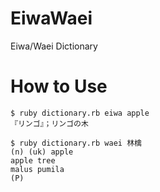 EiwaWaei
========

Eiwa/Waei Dictionary


How to Use
========
    $ ruby dictionary.rb eiwa apple
    『リンゴ』；リンゴの木
    
    $ ruby dictionary.rb waei 林檎
    (n) (uk) apple
    apple tree
    malus pumila
    (P)
